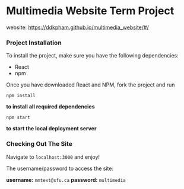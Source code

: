 # Multimedia Website Term Project

website: https://ddkpham.github.io/multimedia_website/#/

### Project Installation

To install the project, make sure you have the following dependencies:

- React
- npm

Once you have downloaded React and NPM, fork the project and run 
```
npm install

```
**to install all required dependencies** 
```
npm start
```
**to start the local deployment server**


### Checking Out The Site

Navigate to `localhost:3000` and enjoy! 

The username/password to access the site: 

**username:** `mmtext@sfu.ca` **password:** `multimedia` 
